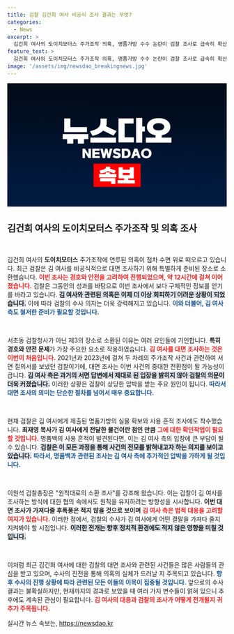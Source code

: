 ```yaml
---
title: 검찰 김건희 여사 비공식 조사 결과는 무엇?
categories:
  - News
excerpt: >
  김건희 여사의 도이치모터스 주가조작 의혹, 명품가방 수수 논란이 검찰 조사로 급속히 확산되고 있습니다. 비공식 대면 조사는 최초로 진행되며, 후폭풍이 예상됩니다!
feature_text: >
  김건희 여사의 도이치모터스 주가조작 의혹, 명품가방 수수 논란이 검찰 조사로 급속히 확산되고 있습니다. 비공식 대면 조사는 최초로 진행되며, 후폭풍이 예상됩니다!
image: '/assets/img/newsdao_breakingnews.jpg'
---
```


<p><img src="/assets/img/newsdao_breakingnews.jpg" alt="firstkoreanews 속보" /></p>

<h2 data-ke-size="size26">김건희 여사의 도이치모터스 주가조작 및 의혹 조사</h2>

<p data-ke-size="size16">&nbsp;</p>

<p>김건희 여사의 <b>도이치모터스</b> 주가조작에 연루된 의혹이 점차 수면 위로 떠오르고 있습니다. 최근 검찰은 김 여사를 비공식적으로 대면 조사하기 위해 특별하게 준비된 장소로 소환했습니다. <b><span style="color: #ee2323;">이번 조사는 경호와 안전을 고려하여 진행되었으며, 약 12시간에 걸쳐 이어졌습니다.</span></b> 검찰은 그동안의 성과를 바탕으로 이번 조사에서 보다 구체적인 정보를 얻기를 바라고 있습니다. <b><span style="background-color: #21538527;">김 여사와 관련된 의혹은 이제 더 이상 회피하기 어려운 상황이 되었습니다.</span></b> 이에 따라 검찰의 수사 의지는 더욱 강력해지고 있습니다. <b><span style="color: #1a5490;">이와 더불어, 김 여사 측도 철저한 준비가 필요할 것입니다.</span></b></p>

<p data-ke-size="size16">&nbsp;</p>

<p>서초동 검찰청사가 아닌 제3의 장소로 소환된 이유는 여러 요인들에 기인합니다. <b>특히 경호와 안전 문제</b>가 가장 주요한 요소로 작용하였습니다. <b><span style="color: #ee2323;">김 여사를 대면 조사하는 것은 이번이 처음입니다.</span></b> 2021년과 2023년에 걸쳐 두 차례의 주가조작 사건과 관련하여 서면 질의서를 보냈던 검찰이기에, 대면 조사는 이번 사건의 중대한 전환점이 될 가능성이 큽니다. <b><span style="background-color: #21538527;">김 여사 측은 과거의 서면 답변에서 제대로 된 입장을 밝히지 않아 검찰의 의문이 더욱 커졌습니다.</span></b> 이러한 상황은 검찰이 상당한 압박을 받는 주요 원인이 됩니다. <b><span style="color: #1a5490;">따라서 대면 조사의 의미는 단순한 절차를 넘어서 매우 중요합니다.</span></b></p>

<p data-ke-size="size16">&nbsp;</p>

<p>현재 검찰은 김 여사에게 제출된 명품가방의 실물 확보와 사용 흔적 조사에도 착수했습니다. <b>최재영 목사가 김 여사에게 전달한 물건이란 점인 만큼</b> <b><span style="color: #ee2323;">그에 대한 확인작업이 필요할 것입니다.</span></b> 명품백의 사용 흔적이 발견된다면, 이는 김 여사 측의 입장에 큰 부담이 될 수 있습니다. <b><span style="background-color: #21538527;">검찰은 이 모든 과정을 통해 사건의 전모를 밝혀내고자 하는 의지를 보이고 있습니다.</span></b> <b><span style="color: #1a5490;">따라서, 명품백과 관련된 조사는 김 여사 측에 추가적인 압박을 가하게 될 것입니다.</span></b></p>

<p data-ke-size="size16">&nbsp;</p>

<p>이원석 검찰총장은 "원칙대로의 소환 조사"를 강조해 왔습니다. 이는 검찰이 김 여사를 조사하는 방식에 대한 협의 속에서도 원칙을 유지하려는 방향성을 시사합니다. <b>이번 대면 조사가 가져다줄 후폭풍은 적지 않을 것으로 보이며</b> <b><span style="color: #ee2323;">김 여사 측은 법적 대응을 고려할 여지가 있습니다.</span></b> 이러한 점에서, 검찰의 수사가 김 여사에게 어떤 결말을 가져다 줄지 지켜봐야 할 시점입니다. <b><span style="background-color: #21538527;">이러한 전개는 향후 정치적 환경에도 적지 않은 영향을 미칠 것입니다.</span></b></p>

<p data-ke-size="size16">&nbsp;</p>

<p>이처럼 최근 김건희 여사에 대한 검찰의 대면 조사와 관련된 사건들은 많은 사람들의 관심을 받고 있으며, 수사의 진전을 통해 의혹의 실체가 드러날 지 주목되고 있습니다. <b><span style="color: #1a5490;">향후 수사의 진행 상황에 따라 관련된 모든 이들의 이목이 집중될 것입니다.</span></b> 앞으로의 수사결과는 불확실하지만, 현재까지의 경과로 보았을 때 여러 가지 변수들이 얽혀 있으니 추후에도 계속된 관심이 필요합니다. <b><span style="color: #ee2323;">김 여사의 대응과 검찰의 조사가 어떻게 전개될지 귀추가 주목됩니다.</span></b></p>
실시간 뉴스 속보는, <a href="https://newsdao.kr" rel="dofollow">https://newsdao.kr</a>


